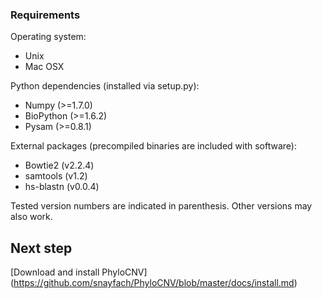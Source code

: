 ### Requirements

Operating system:
* Unix
* Mac OSX

Python dependencies (installed via setup.py): 
* Numpy (>=1.7.0)
* BioPython (>=1.6.2)
* Pysam (>=0.8.1)

External packages (precompiled binaries are included with software):
* Bowtie2 (v2.2.4)
* samtools (v1.2)
* hs-blastn (v0.0.4) 

Tested version numbers are indicated in parenthesis. Other versions may also work.

## Next step
[Download and install PhyloCNV] (https://github.com/snayfach/PhyloCNV/blob/master/docs/install.md)